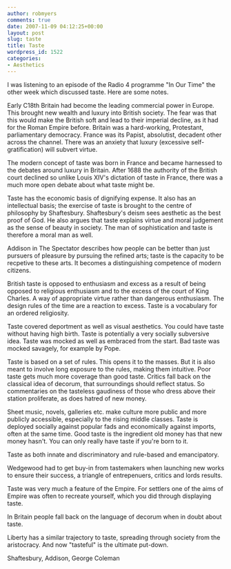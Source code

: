```yaml
---
author: robmyers
comments: true
date: 2007-11-09 04:12:25+00:00
layout: post
slug: taste
title: Taste
wordpress_id: 1522
categories:
- Aesthetics
---
```


I was listening to an episode of the Radio 4 programme "In Our Time" the other week which discussed taste. Here are some notes.  
  
Early C18th Britain had become the leading commercial power in Europe. This brought new wealth and luxury into British society. The fear was that this would make the British soft and lead to their imperial decline, as it had for the Roman Empire before. Britain was a hard-working, Protestant, parliamentary democracy. France was its Papist, absolutist, decadent other across the channel. There was an anxiety that luxury (excessive self-gratification) will subvert virtue.  
  
The modern concept of taste was born in France and became harnessed to the debates around luxury in Britain. After 1688 the authority of the British court declined so unlike Louis XIV's dictation of taste in France, there was a much more open debate about what taste might be.  
  
Taste has the economic basis of dignifying expense. It also has an intellectual basis; the exercise of taste is brought to the centre of philosophy by Shaftesbury. Shaftesbury's deism sees aesthetic as the best proof of God. He also argues that taste explains virtue and moral judgement as the sense of beauty in society. The man of sophistication and taste is therefore a moral man as well.  
  
Addison in The Spectator describes how people can be better than just pursuers of pleasure by pursuing the refined arts; taste is the capacity to be recpetive to these arts. It becomes a distinguishing competence of modern citizens.  
  
British taste is opposed to enthusiasm and excess as a result of being opposed to religious enthusiasm and to the excess of the court of King Charles. A way of appropriate virtue rather than dangerous enthusiasm. The design rules of the time are a reaction to excess. Taste is a vocabulary for an ordered religiosity.  
  
Taste covered deportment as well as visual aesthetics. You could have taste without having high birth. Taste is potentially a very socially subversive idea. Taste was mocked as well as embraced from the start. Bad taste was mocked savagely, for example by Pope.  
  
Taste is based on a set of rules. This opens it to the masses. But it is also meant to involve long exposure to the rules, making them intuitive. Poor taste gets much more coverage than good taste. Critics fall back on the classical idea of decorum, that surroundings should reflect status. So commentaries on the tasteless gaudiness of those who dress above their station proliferate, as does hatred of new money.  
  
Sheet music, novels, galleries etc. make culture more public and more publicly accessible, especially to the rising middle classes. Taste is deployed socially against popular fads and economically against imports, often at the same time. Good taste is the ingredient old money has that new money hasn't. You can only really have taste if you're born to it.  
  
Taste as both innate and discriminatory and rule-based and emancipatory.  
  
Wedgewood had to get buy-in from tastemakers when launching new works to ensure their success, a triangle of entrepenuers, critics and lords results.  
  
Taste was very much a feature of the Empire. For settlers one of the aims of Empire was often to recreate yourself, which you did through displaying taste.  
  
In Britain people fall back on the language of decorum when in doubt about taste.  
  
Liberty has a similar trajectory to taste, spreading through society from the aristocracy. And now "tasteful" is the ultimate put-down.  
  
Shaftesbury, Addison, George Coleman  


